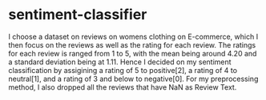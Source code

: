 # sentiment-classifier

I choose a dataset on reviews on womens clothing on E-commerce, which I then focus on the reviews as well as the rating for each review. The ratings for each review is ranged from 1 to 5, with the mean being around 4.20 and a standard deviation being at 1.11. Hence I decided on my sentiment classification by assigining a rating of 5 to positive[2], a rating of 4 to neutral[1], and a rating of 3 and below to negative[0]. For my preprocessing method, I also dropped all the reviews that have NaN as Review Text. 